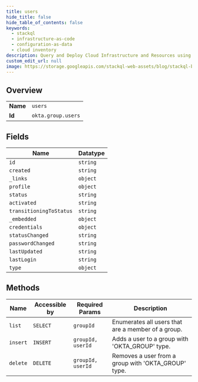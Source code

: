 ```yaml
---
title: users
hide_title: false
hide_table_of_contents: false
keywords:
  - stackql
  - infrastructure-as-code
  - configuration-as-data
  - cloud inventory
description: Query and Deploy Cloud Infrastructure and Resources using SQL
custom_edit_url: null
image: https://storage.googleapis.com/stackql-web-assets/blog/stackql-blog-post-featured-image.png
---
```

  
    

## Overview
<table><tbody>
<tr><td><b>Name</b></td><td><code>users</code></td></tr>
<tr><td><b>Id</b></td><td><code>okta.group.users</code></td></tr>
</tbody></table>

## Fields
| Name | Datatype |
| ---- | -------- |
| `id` | `string` |
| `created` | `string` |
| `_links` | `object` |
| `profile` | `object` |
| `status` | `string` |
| `activated` | `string` |
| `transitioningToStatus` | `string` |
| `_embedded` | `object` |
| `credentials` | `object` |
| `statusChanged` | `string` |
| `passwordChanged` | `string` |
| `lastUpdated` | `string` |
| `lastLogin` | `string` |
| `type` | `object` |
## Methods
| Name | Accessible by | Required Params | Description |
| ---- | ------------- | --------------- | ----------- |
| `list` | `SELECT` | `groupId` | Enumerates all users that are a member of a group. |
| `insert` | `INSERT` | `groupId, userId` | Adds a user to a group with 'OKTA_GROUP' type. |
| `delete` | `DELETE` | `groupId, userId` | Removes a user from a group with 'OKTA_GROUP' type. |
